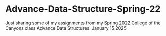 # Advance-Data-Structure-Spring-22
Just sharing some of my assignments from my Spring 2022 College of the Canyons class Advance Data Structures.
January 15 2025
